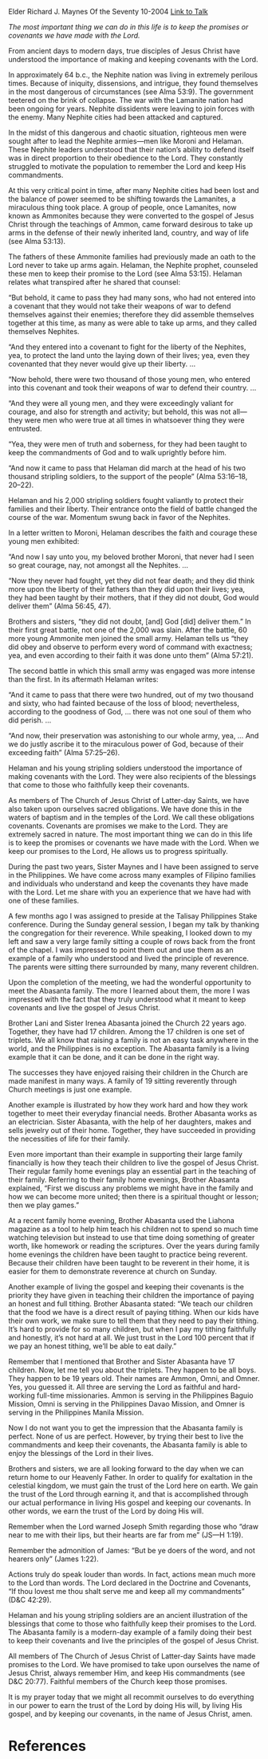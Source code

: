 Elder Richard J. Maynes
Of the Seventy
10-2004
[Link to Talk](https://www.churchofjesuschrist.org/study/general-conference/2004/10/keeping-our-covenants?lang=eng)

_The most important thing we can do in this life is to keep the promises or covenants we have made with the Lord._

From ancient days to modern days, true disciples of Jesus Christ have understood the importance of making and keeping covenants with the Lord.

In approximately 64 b.c., the Nephite nation was living in extremely perilous times. Because of iniquity, dissensions, and intrigue, they found themselves in the most dangerous of circumstances (see Alma 53:9). The government teetered on the brink of collapse. The war with the Lamanite nation had been ongoing for years. Nephite dissidents were leaving to join forces with the enemy. Many Nephite cities had been attacked and captured.

In the midst of this dangerous and chaotic situation, righteous men were sought after to lead the Nephite armies—men like Moroni and Helaman. These Nephite leaders understood that their nation’s ability to defend itself was in direct proportion to their obedience to the Lord. They constantly struggled to motivate the population to remember the Lord and keep His commandments.

At this very critical point in time, after many Nephite cities had been lost and the balance of power seemed to be shifting towards the Lamanites, a miraculous thing took place. A group of people, once Lamanites, now known as Ammonites because they were converted to the gospel of Jesus Christ through the teachings of Ammon, came forward desirous to take up arms in the defense of their newly inherited land, country, and way of life (see Alma 53:13).

The fathers of these Ammonite families had previously made an oath to the Lord never to take up arms again. Helaman, the Nephite prophet, counseled these men to keep their promise to the Lord (see Alma 53:15). Helaman relates what transpired after he shared that counsel:

“But behold, it came to pass they had many sons, who had not entered into a covenant that they would not take their weapons of war to defend themselves against their enemies; therefore they did assemble themselves together at this time, as many as were able to take up arms, and they called themselves Nephites.

“And they entered into a covenant to fight for the liberty of the Nephites, yea, to protect the land unto the laying down of their lives; yea, even they covenanted that they never would give up their liberty. …

“Now behold, there were two thousand of those young men, who entered into this covenant and took their weapons of war to defend their country. …

“And they were all young men, and they were exceedingly valiant for courage, and also for strength and activity; but behold, this was not all—they were men who were true at all times in whatsoever thing they were entrusted.

“Yea, they were men of truth and soberness, for they had been taught to keep the commandments of God and to walk uprightly before him.

“And now it came to pass that Helaman did march at the head of his two thousand stripling soldiers, to the support of the people” (Alma 53:16–18, 20–22).

Helaman and his 2,000 stripling soldiers fought valiantly to protect their families and their liberty. Their entrance onto the field of battle changed the course of the war. Momentum swung back in favor of the Nephites.

In a letter written to Moroni, Helaman describes the faith and courage these young men exhibited:

“And now I say unto you, my beloved brother Moroni, that never had I seen so great courage, nay, not amongst all the Nephites. …

“Now they never had fought, yet they did not fear death; and they did think more upon the liberty of their fathers than they did upon their lives; yea, they had been taught by their mothers, that if they did not doubt, God would deliver them” (Alma 56:45, 47).

Brothers and sisters, “they did not doubt, [and] God [did] deliver them.” In their first great battle, not one of the 2,000 was slain. After the battle, 60 more young Ammonite men joined the small army. Helaman tells us “they did obey and observe to perform every word of command with exactness; yea, and even according to their faith it was done unto them” (Alma 57:21).

The second battle in which this small army was engaged was more intense than the first. In its aftermath Helaman writes:

“And it came to pass that there were two hundred, out of my two thousand and sixty, who had fainted because of the loss of blood; nevertheless, according to the goodness of God, … there was not one soul of them who did perish. …

“And now, their preservation was astonishing to our whole army, yea, … And we do justly ascribe it to the miraculous power of God, because of their exceeding faith” (Alma 57:25–26).

Helaman and his young stripling soldiers understood the importance of making covenants with the Lord. They were also recipients of the blessings that come to those who faithfully keep their covenants.

As members of The Church of Jesus Christ of Latter-day Saints, we have also taken upon ourselves sacred obligations. We have done this in the waters of baptism and in the temples of the Lord. We call these obligations covenants. Covenants are promises we make to the Lord. They are extremely sacred in nature. The most important thing we can do in this life is to keep the promises or covenants we have made with the Lord. When we keep our promises to the Lord, He allows us to progress spiritually.

During the past two years, Sister Maynes and I have been assigned to serve in the Philippines. We have come across many examples of Filipino families and individuals who understand and keep the covenants they have made with the Lord. Let me share with you an experience that we have had with one of these families.

A few months ago I was assigned to preside at the Talisay Philippines Stake conference. During the Sunday general session, I began my talk by thanking the congregation for their reverence. While speaking, I looked down to my left and saw a very large family sitting a couple of rows back from the front of the chapel. I was impressed to point them out and use them as an example of a family who understood and lived the principle of reverence. The parents were sitting there surrounded by many, many reverent children.

Upon the completion of the meeting, we had the wonderful opportunity to meet the Abasanta family. The more I learned about them, the more I was impressed with the fact that they truly understood what it meant to keep covenants and live the gospel of Jesus Christ.

Brother Lani and Sister Irenea Abasanta joined the Church 22 years ago. Together, they have had 17 children. Among the 17 children is one set of triplets. We all know that raising a family is not an easy task anywhere in the world, and the Philippines is no exception. The Abasanta family is a living example that it can be done, and it can be done in the right way.

The successes they have enjoyed raising their children in the Church are made manifest in many ways. A family of 19 sitting reverently through Church meetings is just one example.

Another example is illustrated by how they work hard and how they work together to meet their everyday financial needs. Brother Abasanta works as an electrician. Sister Abasanta, with the help of her daughters, makes and sells jewelry out of their home. Together, they have succeeded in providing the necessities of life for their family.



Even more important than their example in supporting their large family financially is how they teach their children to live the gospel of Jesus Christ. Their regular family home evenings play an essential part in the teaching of their family. Referring to their family home evenings, Brother Abasanta explained, “First we discuss any problems we might have in the family and how we can become more united; then there is a spiritual thought or lesson; then we play games.”

At a recent family home evening, Brother Abasanta used the Liahona magazine as a tool to help him teach his children not to spend so much time watching television but instead to use that time doing something of greater worth, like homework or reading the scriptures. Over the years during family home evenings the children have been taught to practice being reverent. Because their children have been taught to be reverent in their home, it is easier for them to demonstrate reverence at church on Sunday.

Another example of living the gospel and keeping their covenants is the priority they have given in teaching their children the importance of paying an honest and full tithing. Brother Abasanta stated: “We teach our children that the food we have is a direct result of paying tithing. When our kids have their own work, we make sure to tell them that they need to pay their tithing. It’s hard to provide for so many children, but when I pay my tithing faithfully and honestly, it’s not hard at all. We just trust in the Lord 100 percent that if we pay an honest tithing, we’ll be able to eat daily.”

Remember that I mentioned that Brother and Sister Abasanta have 17 children. Now, let me tell you about the triplets. They happen to be all boys. They happen to be 19 years old. Their names are Ammon, Omni, and Omner. Yes, you guessed it. All three are serving the Lord as faithful and hard-working full-time missionaries. Ammon is serving in the Philippines Baguio Mission, Omni is serving in the Philippines Davao Mission, and Omner is serving in the Philippines Manila Mission.

Now I do not want you to get the impression that the Abasanta family is perfect. None of us are perfect. However, by trying their best to live the commandments and keep their covenants, the Abasanta family is able to enjoy the blessings of the Lord in their lives.

Brothers and sisters, we are all looking forward to the day when we can return home to our Heavenly Father. In order to qualify for exaltation in the celestial kingdom, we must gain the trust of the Lord here on earth. We gain the trust of the Lord through earning it, and that is accomplished through our actual performance in living His gospel and keeping our covenants. In other words, we earn the trust of the Lord by doing His will.

Remember when the Lord warned Joseph Smith regarding those who “draw near to me with their lips, but their hearts are far from me” (JS—H 1:19).

Remember the admonition of James: “But be ye doers of the word, and not hearers only” (James 1:22).

Actions truly do speak louder than words. In fact, actions mean much more to the Lord than words. The Lord declared in the Doctrine and Covenants, “If thou lovest me thou shalt serve me and keep all my commandments” (D&C 42:29).

Helaman and his young stripling soldiers are an ancient illustration of the blessings that come to those who faithfully keep their promises to the Lord. The Abasanta family is a modern-day example of a family doing their best to keep their covenants and live the principles of the gospel of Jesus Christ.

All members of The Church of Jesus Christ of Latter-day Saints have made promises to the Lord. We have promised to take upon ourselves the name of Jesus Christ, always remember Him, and keep His commandments (see D&C 20:77). Faithful members of the Church keep those promises.

It is my prayer today that we might all recommit ourselves to do everything in our power to earn the trust of the Lord by doing His will, by living His gospel, and by keeping our covenants, in the name of Jesus Christ, amen.

# References
